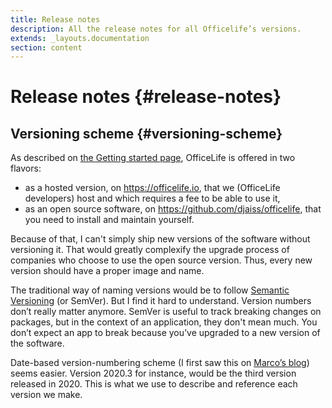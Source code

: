 ```yaml
---
title: Release notes
description: All the release notes for all Officelife’s versions.
extends: _layouts.documentation
section: content
---
```


# Release notes {#release-notes}

## Versioning scheme {#versioning-scheme}

As described on [the Getting started page](/docs/getting-started#pricing), OfficeLife is offered in two flavors:

* as a hosted version, on https://officelife.io, that we (OfficeLife developers) host and which requires a fee to be able to use it,
* as an open source software, on https://github.com/djaiss/officelife, that you need to install and maintain yourself.

Because of that, I can't simply ship new versions of the software without versioning it. That would greatly complexify the upgrade process of companies who choose to use the open source version. Thus, every new version should have a proper image and name.

The traditional way of naming versions would be to follow [Semantic Versioning](https://semver.org/) (or SemVer). But I find it hard to understand. Version numbers don’t really matter anymore. SemVer is useful to track breaking changes on packages, but in the context of an application, they don't mean much. You don’t expect an app to break because you’ve upgraded to a new version of the software.

Date-based version-numbering scheme (I first saw this on [Marco’s blog](https://marco.org/2019/04/27/overcast-clip-sharing)) seems easier. Version 2020.3 for instance, would be the third version released in 2020. This is what we use to describe and reference each version we make.
